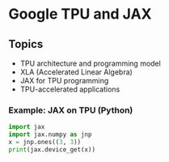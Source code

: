 # Google TPU and JAX

## Topics
- TPU architecture and programming model
- XLA (Accelerated Linear Algebra)
- JAX for TPU programming
- TPU-accelerated applications

### Example: JAX on TPU (Python)
```python
import jax
import jax.numpy as jnp
x = jnp.ones((3, 3))
print(jax.device_get(x))
```
